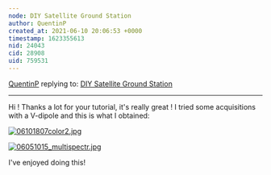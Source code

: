 ```yaml
---
node: DIY Satellite Ground Station
author: QuentinP
created_at: 2021-06-10 20:06:53 +0000
timestamp: 1623355613
nid: 24043
cid: 28908
uid: 759531
---
```




[QuentinP](../profile/QuentinP) replying to: [DIY Satellite Ground Station](../notes/sashae/06-26-2020/diy-satellite-ground-station)

----
Hi ! Thanks a lot for your tutorial, it's really great ! I tried some acquisitions with a V-dipole and this is what I obtained:

[![06101807color2.jpg](/i/44149)](/i/44149?s=o)


[![06051015_multispectr.jpg](/i/44148)](/i/44148?s=o)

I've enjoyed doing this!

